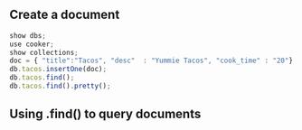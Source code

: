 ## Create a document
```js
show dbs;
use cooker;
show collections;
doc = { "title":"Tacos", "desc"  : "Yummie Tacos", "cook_time" : "20"}
db.tacos.insertOne(doc);
db.tacos.find();
db.tacos.find().pretty();
```

## Using .find() to query documents

```js

```
